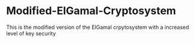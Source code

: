 # Modified-ElGamal-Cryptosystem
This is the modified version of the ElGamal crpytosystem with a increased level of key security
